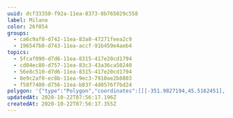 ```yaml
---
uuid: dcf33350-f92a-11ea-8373-0b765029c558
label: Milano
color: 26f054
groups:
  - ca6c9af0-d742-11ea-83a8-47271feea2c9
  - 196547b0-d743-11ea-accf-91b459e4aeb4
topics:
  - 5fcaf090-d7d6-11ea-8315-417e20cd1794
  - cd04ec80-d757-11ea-83c3-43a36ca50240
  - 56e8c510-d7d6-11ea-8315-417e20cd1794
  - 8e9c2af0-ec8b-11ea-9ec3-7910ae2b8803
  - f58f7400-d756-11ea-b83f-4d8576f7bd24
polygon: '{"type":"Polygon","coordinates":[[[-351.9827194,45.5162451],[-350.8204059,44.9384085],[-349.7264637,45.6597865],[-350.6836631,46.0882086],[-351.9827194,45.5162451]]]}'
updatedAt: 2020-10-22T07:56:17.196Z
createdAt: 2020-10-22T07:56:17.355Z
---
```

